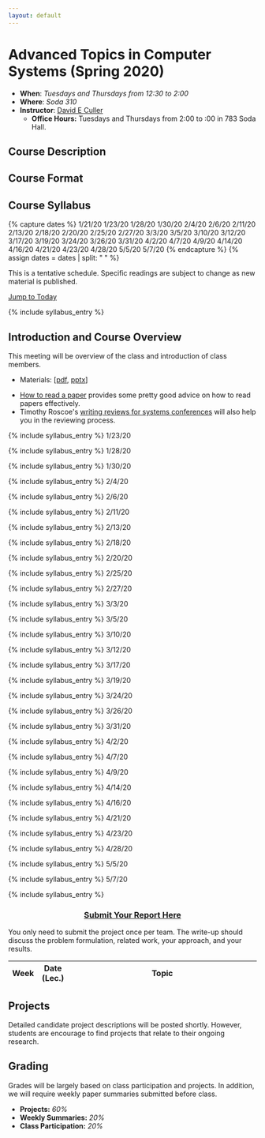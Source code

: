 ```yaml
---
layout: default
---
```



# Advanced Topics in Computer Systems (Spring 2020)

* **When**: *Tuesdays and Thursdays from 12:30 to 2:00*
* **Where**: *Soda 310*
* **Instructor**: [David E Culler](https://eecs.berkeley.edu/~culler)
   * **Office Hours:** Tuesdays and Thursdays from 2:00 to :00 in 783 Soda Hall.

## Course Description


## Course Format

## Course Syllabus

<!-- This is the dates for all the lectures -->
{% capture dates %}
1/21/20
1/23/20
1/28/20
1/30/20
2/4/20
2/6/20
2/11/20
2/13/20
2/18/20
2/20/20
2/25/20
2/27/20
3/3/20
3/5/20
3/10/20
3/12/20
3/17/20
3/19/20
3/24/20
3/26/20
3/31/20
4/2/20
4/7/20
4/9/20
4/14/20
4/16/20
4/21/20
4/23/20
4/28/20
5/5/20
5/7/20
{% endcapture %}
{% assign dates = dates | split: " " %}

This is a tentative schedule.  Specific readings are subject to change as new material is published.

<a href="#today"> Jump to Today </a>

<table class="table table-striped syllabus">
<thead>
   <tr>
      <th style="width: 5%"> Week </th>
      <th style="width: 10%"> Date (Lec.) </th>
      <th style="width: 85%"> Topic </th>
   </tr>
</thead>
<tbody>


{% include syllabus_entry %}
## Introduction and Course Overview

This meeting will be overview of the class and introduction of class members.

* Materials: [[pdf](assets/lectures/lec01/01_ai-sys-intro-small.pdf), [pptx](https://github.com/ucbrise/cs294-ai-sys-fa19/raw/master/assets/lectures/lec01/01_ai-sys-intro.pptx)]

<div class="reading">
<div class="optional_reading" markdown="1">

* [How to read a paper](https://web.stanford.edu/class/ee384m/Handouts/HowtoReadPaper.pdf) provides some pretty good advice on how to read papers effectively.
* Timothy Roscoe's [writing reviews for systems conferences](https://people.inf.ethz.ch/troscoe/pubs/review-writing.pdf) will also help you in the reviewing process.

</div>
</div>

{% include syllabus_entry %}
1/23/20
<div class="reading">
<div class="optional_reading" markdown="1">
</div>
</div>

{% include syllabus_entry %}
1/28/20
<div class="reading">
<div class="optional_reading" markdown="1">
</div>
</div>

{% include syllabus_entry %}
1/30/20
<div class="reading">
<div class="optional_reading" markdown="1">
</div>
</div>

{% include syllabus_entry %}
2/4/20
<div class="reading">
<div class="optional_reading" markdown="1">
</div>
</div>

{% include syllabus_entry %}
2/6/20
<div class="reading">
<div class="optional_reading" markdown="1">
</div>
</div>

{% include syllabus_entry %}
2/11/20
<div class="reading">
<div class="optional_reading" markdown="1">
</div>
</div>

{% include syllabus_entry %}
2/13/20
<div class="reading">
<div class="optional_reading" markdown="1">
</div>
</div>

{% include syllabus_entry %}
2/18/20
<div class="reading">
<div class="optional_reading" markdown="1">
</div>
</div>

{% include syllabus_entry %}
2/20/20
<div class="reading">
<div class="optional_reading" markdown="1">
</div>
</div>

{% include syllabus_entry %}
2/25/20
<div class="reading">
<div class="optional_reading" markdown="1">
</div>
</div>

{% include syllabus_entry %}
2/27/20
<div class="reading">
<div class="optional_reading" markdown="1">
</div>
</div>

{% include syllabus_entry %}
3/3/20
<div class="reading">
<div class="optional_reading" markdown="1">
</div>
</div>

{% include syllabus_entry %}
3/5/20
<div class="reading">
<div class="optional_reading" markdown="1">
</div>
</div>

{% include syllabus_entry %}
3/10/20
<div class="reading">
<div class="optional_reading" markdown="1">
</div>
</div>

{% include syllabus_entry %}
3/12/20
<div class="reading">
<div class="optional_reading" markdown="1">
</div>
</div>

{% include syllabus_entry %}
3/17/20
<div class="reading">
<div class="optional_reading" markdown="1">
</div>
</div>

{% include syllabus_entry %}
3/19/20
<div class="reading">
<div class="optional_reading" markdown="1">
</div>
</div>

{% include syllabus_entry %}
3/24/20
<div class="reading">
<div class="optional_reading" markdown="1">
</div>
</div>

{% include syllabus_entry %}
3/26/20
<div class="reading">
<div class="optional_reading" markdown="1">
</div>
</div>

{% include syllabus_entry %}
3/31/20
<div class="reading">
<div class="optional_reading" markdown="1">
</div>
</div>

{% include syllabus_entry %}
4/2/20
<div class="reading">
<div class="optional_reading" markdown="1">
</div>
</div>

{% include syllabus_entry %}
4/7/20
<div class="reading">
<div class="optional_reading" markdown="1">
</div>
</div>

{% include syllabus_entry %}
4/9/20
<div class="reading">
<div class="optional_reading" markdown="1">
</div>
</div>

{% include syllabus_entry %}
4/14/20
<div class="reading">
<div class="optional_reading" markdown="1">
</div>
</div>

{% include syllabus_entry %}
4/16/20
<div class="reading">
<div class="optional_reading" markdown="1">
</div>
</div>

{% include syllabus_entry %}
4/21/20
<div class="reading">
<div class="optional_reading" markdown="1">
</div>
</div>

{% include syllabus_entry %}
4/23/20
<div class="reading">
<div class="optional_reading" markdown="1">
</div>
</div>

{% include syllabus_entry %}
4/28/20
<div class="reading">
<div class="optional_reading" markdown="1">
</div>
</div>

{% include syllabus_entry %}
5/5/20
<div class="reading">
<div class="optional_reading" markdown="1">
</div>
</div>

{% include syllabus_entry %}
5/7/20
<div class="reading">
<div class="optional_reading" markdown="1">
</div>
</div>

{% include syllabus_entry %}

<center>
<h3>
    <a href="https://forms.gle/tLcLeEzRzueFGUcG6">Submit Your Report Here</a>
</h3>
</center>

You only need to submit the project once per team.  The write-up should discuss the problem formulation, related work, your approach, and your results.  


</td>
</tr>
</tbody>
</table>

## Projects

Detailed candidate project descriptions will be posted shortly.  However, students are encourage to find projects that relate to their ongoing research.


## Grading

Grades will be largely based on class participation and projects.  In addition, we will require weekly paper summaries submitted before class.
* **Projects:** _60%_
* **Weekly Summaries:** _20%_
* **Class Participation:** _20%_

<script type="text/javascript">

var current_date = new Date();
var rows = document.getElementsByTagName("th");
var finished =  false;
for (var i = 1; i < rows.length && !finished; i++) {
   var r = rows[i];
   if (r.id.startsWith("counter_")) {
      var fields = r.id.split("_")
      var week_div_id = "week_" + fields[2]
      var lecture_date = new Date(fields[1] + " 23:59:00")
      if (current_date <= lecture_date) {
         finished = true;
         r.style.background = "orange"
         r.style.color = "black"
         var week_td = document.getElementById(week_div_id)
         week_td.style.background = "#043361"
         week_td.style.color = "white"
         var anchor = document.createElement("div")
         anchor.setAttribute("id", "today")
         week_td.prepend(anchor)
      }
   }
}

$(".reading").each(function(ind, elem) {
   var optional_reading = $(elem).find(".optional_reading");
   if(optional_reading.length == 1) {
      optional_reading = optional_reading[0];
      optional_reading.setAttribute("id", "optional_reading_" + ind);
      var button = document.createElement("button");
      button.setAttribute("class", "btn btn-primary btn-sm");
      button.setAttribute("type", "button");
      button.setAttribute("data-toggle", "collapse");
      button.setAttribute("data-target", "#optional_reading_" + ind);
      button.setAttribute("aria-expanded", "false");
      button.setAttribute("aria-controls", "#optional_reading_" + ind);
      optional_reading.setAttribute("class", "optional_reading_no_heading collapse")
      button.innerHTML = "Additional Optional Reading";
      optional_reading.before(button)
   }
   
})


$(".details").each(function(ind, elem) {
      elem.setAttribute("id", "details_" + ind);
      var button = document.createElement("button");
      button.setAttribute("class", "btn btn-primary btn-sm");
      button.setAttribute("type", "button");
      button.setAttribute("data-toggle", "collapse");
      button.setAttribute("data-target", "#details_" + ind);
      button.setAttribute("aria-expanded", "false");
      button.setAttribute("aria-controls", "#details_" + ind);
      elem.setAttribute("class", "details_no_heading collapse")
      button.innerHTML = "Detailed Description";
      elem.before(button)
   })

</script>


